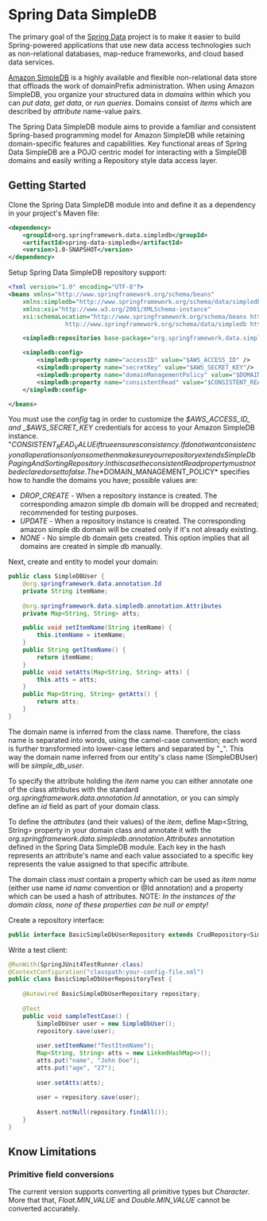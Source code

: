 # Spring Data SimpleDB #

The primary goal of the [Spring Data](http://www.springsource.org/spring-data) project is to make it easier to build Spring-powered applications that use new data access technologies such as non-relational databases, map-reduce frameworks, and cloud based data services. 

[Amazon SimpleDB](http://aws.amazon.com/simpledb) is a highly available and flexible non-relational data store that offloads the work of domainPrefix administration. When using Amazon SimpleDB, you organize your structured data in *domains* within which you can _put data_, _get data_, or _run queries_. Domains consist of *items* which are described by *attribute* name-value pairs.

The Spring Data SimpleDB module aims to provide a familiar and consistent Spring-based programming model for Amazon SimpleDB while retaining domain-specific features and capabilities. Key functional areas of Spring Data SimpleDB are a POJO centric model for interacting with a SimpleDB domains and easily writing a Repository style data access layer.

## Getting Started ##

Clone the Spring Data SimpleDB module into and define it as a dependency in your project's Maven file:

```xml
<dependency>
    <groupId>org.springframework.data.simpledb</groupId>
    <artifactId>spring-data-simpledb</artifactId>
    <version>1.0-SNAPSHOT</version>
</dependency>
```

Setup Spring Data SimpleDB repository support:

```xml
<?xml version="1.0" encoding="UTF-8"?>
<beans xmlns="http://www.springframework.org/schema/beans"
	xmlns:simpledb="http://www.springframework.org/schema/data/simpledb"	
	xmlns:xsi="http://www.w3.org/2001/XMLSchema-instance"
	xsi:schemaLocation="http://www.springframework.org/schema/beans http://www.springframework.org/schema/beans/spring-beans.xsd
				http://www.springframework.org/schema/data/simpledb https://raw.github.com/ThreePillarGlobal/spring-data-simpledb/dev/spring-data-simpledb-impl/src/main/resources/META-INF/spring-simpledb.xsd?login=cmester&amp;token=09d23a215953a601e5698b5dbfde6f99">

    <simpledb:repositories base-package="org.springframework.data.simpledb.sample.simpledb.repository" />

    <simpledb:config>
        <simpledb:property name="accessID" value="$AWS_ACCESS_ID" />
        <simpledb:property name="secretKey" value="$AWS_SECRET_KEY"/>
        <simpledb:property name="domainManagementPolicy" value="$DOMAIN_MANAGEMENT_POLICY"/>
        <simpledb:property name="consistentRead" value="$CONSISTENT_READ_VALUE"/>
    </simpledb:config>

</beans>
```

You must use the _config_ tag in order to customize the _$AWS_ACCESS_ID_ and _$AWS_SECRET_KEY_ credentials for access to your Amazon SimpleDB instance.  "$CONSISTENT_READ_VALUE if true ensures consistency. If do not want consistency on all operations only on some then make sure your repository extends SimpleDbPagingAndSortingRepository. In this case the consistentRead property must not be declared or set to false. The *$DOMAIN_MANAGEMENT_POLICY* specifies how to handle the domains you have; possible values are:

* *DROP_CREATE*		-  When a repository instance is created. The corresponding amazon simple db domain will be dropped and recreated; recommended for testing purposes.
* *UPDATE*	        -  When a repository instance is created. The corresponding amazon simple db domain will be created only if it's not already existing.
* *NONE*            -  No simple db domain gets created. This option implies that all domains are created in simple db manually.

Next, create and entity to model your domain:

```java
public class SimpleDBUser {
    @org.springframework.data.annotation.Id
    private String itemName;
		
    @org.springframework.data.simpledb.annotation.Attributes
    private Map<String, String> atts;

    public void setItemName(String itemName) {
        this.itemName = itemName;
    }
    public String getItemName() {
        return itemName;
    }
    public void setAtts(Map<String, String> atts) {
        this.atts = atts;
    }
    public Map<String, String> getAtts() {
        return atts;
    }
}
```

The domain name is inferred from the class name. Therefore, the class name is separated into words, using the camel-case convention; each word is further transformed into lower-case letters and separated by "_". This way the domain name inferred from our entity's class name (SimpleDBUser) will be *simple_db_user*.

To specify the attribute holding the *item* name you can either annotate one of the class attributes with the standard *org.springframework.data.annotation.Id* annotation, or you can simply define an *id* field as part of your domain class.

To define the *attributes* (and their values) of the *item*, define Map<String, String> property in your domain class and annotate it with the *org.springframework.data.simpledb.annotation.Attributes* annotation defined in the Spring Data SimpleDB module. Each key in the hash represents an attribute's name and each value associated to a specific key represents the value assigned to that specific attribute.

The domain class _must_ contain a property which can be used as *item name* (either use name _id name_ convention or @Id annotation) and a property which can be used a hash of attributes. NOTE: _In the instances of the domain class, none of these properties can be null or empty!_

Create a repository interface:

```java
public interface BasicSimpleDbUserRepository extends CrudRepository<SimpleDbUser, String> { }
```

Write a test client:

```java
@RunWith(SpringJUnit4TestRunner.class)
@ContextConfiguration("classpath:your-config-file.xml")
public class BasicSimpleDbUserRepositoryTest {
     
    @Autowired BasicSimpleDbUserRepository repository;
     
    @Test
    public void sampleTestCase() {
        SimpleDbUser user = new SimpleDbUser();
        repository.save(user);
			
        user.setItemName("TestItemName");
        Map<String, String> atts = new LinkedHashMap<>();
        atts.put("name", "John Doe");
        atts.put("age", "27");
			
        user.setAtts(atts);
			
        user = repository.save(user);
         
        Assert.notNull(repository.findAll());
    }
}
```

## Know Limitations ##

### Primitive field conversions ###
The current version supports converting all primitive types but *Character*. More that that, *Float.MIN_VALUE* and *Double.MIN_VALUE* cannot be converted accurately.